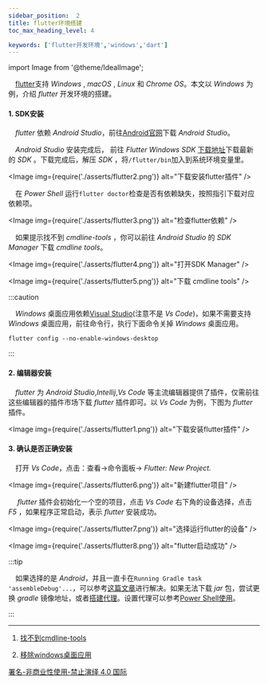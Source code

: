 ```yaml
---
sidebar_position:  2
title: flutter环境搭建
toc_max_heading_level: 4

keywords: ['flutter开发环境','windows','dart']
---
```


import Image from '@theme/IdealImage';

 [flutter](https://docs.flutter.dev/get-started/install)支持 _Windows_ , _macOS_ , _Linux_ 和 _Chrome OS_。本文以 _Windows_ 为例，介绍 _flutter_ 开发环境的搭建。

#### 1. SDK安装

 _flutter_ 依赖 _Android Studio_，前往[Android官网](https://developer.android.com/studio)下载 _Android Studio_。

 _Android Studio_ 安装完成后， 前往 _Flutter Windows SDK_ [下载地址](https://docs.flutter.dev/get-started/install/windows)下载最新的 _SDK_ 。下载完成后，解压 _SDK_ ，将`/flutter/bin`加入到系统环境变量里。

<Image img={require('./asserts/flutter2.png')} alt="下载安装flutter插件" /> <br />

 在 _Power Shell_ 运行`flutter doctor`检查是否有依赖缺失，按照指引下载对应依赖项。

<Image img={require('./asserts/flutter3.png')} alt="检查flutter依赖" /> <br />

 如果提示找不到 _cmdline-tools_ ，你可以前往 _Android Studio_ 的 _SDK Manager_ 下载 _cmdline tools_。

<Image img={require('./asserts/flutter4.png')} alt="打开SDK Manager" />

<Image img={require('./asserts/flutter5.png')} alt="下载 cmdline tools" /> <br />

:::caution

 _Windows_ 桌面应用依赖[Visual Studio](https://visualstudio.microsoft.com/downloads/)(注意不是 _Vs Code_)，如果不需要支持 _Windows_ 桌面应用，前往命令行，执行下面命令关掉 _Windows_ 桌面应用。

    flutter config --no-enable-windows-desktop

:::

#### 2. 编辑器安装

 _flutter_ 为 _Android Studio_,_Intellij_,_Vs Code_ 等主流编辑器提供了插件，仅需前往这些编辑器的插件市场下载 _flutter_ 插件即可。以 _Vs Code_ 为例，下图为 _flutter_ 插件。

<Image img={require('./asserts/flutter1.png')} alt="下载安装flutter插件" />


#### 3. 确认是否正确安装

 打开 _Vs Code_，点击：查看→命令面板→ _Flutter: New Project._

<Image img={require('./asserts/flutter6.png')} alt="新建flutter项目" /> <br />

  _flutter_ 插件会初始化一个空的项目，点击 _Vs Code_ 右下角的设备选择，点击 _F5_ ，如果程序正常启动，表示 _flutter_ 安装成功。

<Image img={require('./asserts/flutter7.png')} alt="选择运行flutter的设备" /><br />

<Image img={require('./asserts/flutter8.png')} alt="flutter启动成功" /><br />

:::tip

 如果选择的是 _Android_，并且一直卡在`Running Gradle task 'assembleDebug'...`，可以参考[这篇文章](https://stackoverflow.com/questions/59516408/flutter-app-stuck-at-running-gradle-task-assembledebug)进行解决。如果无法下载 _jar_ 包，尝试更换 _gradle_ 镜像地址，或者[搭建代理](../set-up-site/your-site-in-one)。设置代理可以参考[Power Shell使用](/blog/ps-usage)。

:::

* * *

1.  [找不到cmdline-tools](https://stackoverflow.com/questions/68236007/i-am-getting-error-cmdline-tools-component-is-missing-after-installing-flutter)

2.  [移除windows桌面应用](https://github.com/google/flutter-desktop-embedding/issues/544)

[署名-非商业性使用-禁止演绎 4.0 国际](https://creativecommons.org/licenses/by-nc-nd/4.0/deed.zh)
